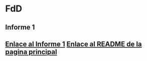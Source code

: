 <h1>FdD</h1>
<h2>Informe 1<h2>



<a href="Informes/Informe_1.md">Enlace al Informe 1</a>
<a href="../README.md">Enlace al README de la pagina principal</a>